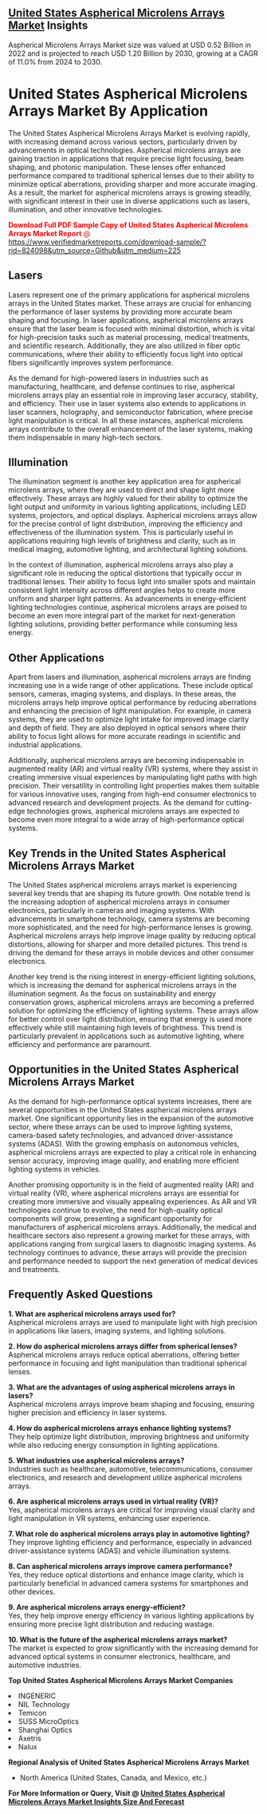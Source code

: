 <h2><a href="https://www.verifiedmarketreports.com/download-sample/?rid=824098&amp;utm_source=Github&amp;utm_medium=225" target="_blank">United States Aspherical Microlens Arrays Market</a> Insights</h2><p>Aspherical Microlens Arrays Market size was valued at USD 0.52 Billion in 2022 and is projected to reach USD 1.20 Billion by 2030, growing at a CAGR of 11.0% from 2024 to 2030.</p><p><h1>United States Aspherical Microlens Arrays Market By Application</h1> <p>The United States Aspherical Microlens Arrays Market is evolving rapidly, with increasing demand across various sectors, particularly driven by advancements in optical technologies. Aspherical microlens arrays are gaining traction in applications that require precise light focusing, beam shaping, and photonic manipulation. These lenses offer enhanced performance compared to traditional spherical lenses due to their ability to minimize optical aberrations, providing sharper and more accurate imaging. As a result, the market for aspherical microlens arrays is growing steadily, with significant interest in their use in diverse applications such as lasers, illumination, and other innovative technologies.</p> <p><p><span class=""><span style="color: #ff0000;"><strong>Download Full PDF Sample Copy of United States Aspherical Microlens Arrays Market Report</strong> @ </span><a href="https://www.verifiedmarketreports.com/download-sample/?rid=824098&amp;utm_source=Github&amp;utm_medium=225" target="_blank">https://www.verifiedmarketreports.com/download-sample/?rid=824098&amp;utm_source=Github&amp;utm_medium=225</a></span></p></p> <h2>Lasers</h2> <p>Lasers represent one of the primary applications for aspherical microlens arrays in the United States market. These arrays are crucial for enhancing the performance of laser systems by providing more accurate beam shaping and focusing. In laser applications, aspherical microlens arrays ensure that the laser beam is focused with minimal distortion, which is vital for high-precision tasks such as material processing, medical treatments, and scientific research. Additionally, they are also utilized in fiber optic communications, where their ability to efficiently focus light into optical fibers significantly improves system performance.</p> <p>As the demand for high-powered lasers in industries such as manufacturing, healthcare, and defense continues to rise, aspherical microlens arrays play an essential role in improving laser accuracy, stability, and efficiency. Their use in laser systems also extends to applications in laser scanners, holography, and semiconductor fabrication, where precise light manipulation is critical. In all these instances, aspherical microlens arrays contribute to the overall enhancement of the laser systems, making them indispensable in many high-tech sectors.</p> <h2>Illumination</h2> <p>The illumination segment is another key application area for aspherical microlens arrays, where they are used to direct and shape light more effectively. These arrays are highly valued for their ability to optimize the light output and uniformity in various lighting applications, including LED systems, projectors, and optical displays. Aspherical microlens arrays allow for the precise control of light distribution, improving the efficiency and effectiveness of the illumination system. This is particularly useful in applications requiring high levels of brightness and clarity, such as in medical imaging, automotive lighting, and architectural lighting solutions.</p> <p>In the context of illumination, aspherical microlens arrays also play a significant role in reducing the optical distortions that typically occur in traditional lenses. Their ability to focus light into smaller spots and maintain consistent light intensity across different angles helps to create more uniform and sharper light patterns. As advancements in energy-efficient lighting technologies continue, aspherical microlens arrays are poised to become an even more integral part of the market for next-generation lighting solutions, providing better performance while consuming less energy.</p> <h2>Other Applications</h2> <p>Apart from lasers and illumination, aspherical microlens arrays are finding increasing use in a wide range of other applications. These include optical sensors, cameras, imaging systems, and displays. In these areas, the microlens arrays help improve optical performance by reducing aberrations and enhancing the precision of light manipulation. For example, in camera systems, they are used to optimize light intake for improved image clarity and depth of field. They are also deployed in optical sensors where their ability to focus light allows for more accurate readings in scientific and industrial applications.</p> <p>Additionally, aspherical microlens arrays are becoming indispensable in augmented reality (AR) and virtual reality (VR) systems, where they assist in creating immersive visual experiences by manipulating light paths with high precision. Their versatility in controlling light properties makes them suitable for various innovative uses, ranging from high-end consumer electronics to advanced research and development projects. As the demand for cutting-edge technologies grows, aspherical microlens arrays are expected to become even more integral to a wide array of high-performance optical systems.</p> <h2>Key Trends in the United States Aspherical Microlens Arrays Market</h2> <p>The United States aspherical microlens arrays market is experiencing several key trends that are shaping its future growth. One notable trend is the increasing adoption of aspherical microlens arrays in consumer electronics, particularly in cameras and imaging systems. With advancements in smartphone technology, camera systems are becoming more sophisticated, and the need for high-performance lenses is growing. Aspherical microlens arrays help improve image quality by reducing optical distortions, allowing for sharper and more detailed pictures. This trend is driving the demand for these arrays in mobile devices and other consumer electronics.</p> <p>Another key trend is the rising interest in energy-efficient lighting solutions, which is increasing the demand for aspherical microlens arrays in the illumination segment. As the focus on sustainability and energy conservation grows, aspherical microlens arrays are becoming a preferred solution for optimizing the efficiency of lighting systems. These arrays allow for better control over light distribution, ensuring that energy is used more effectively while still maintaining high levels of brightness. This trend is particularly prevalent in applications such as automotive lighting, where efficiency and performance are paramount.</p> <h2>Opportunities in the United States Aspherical Microlens Arrays Market</h2> <p>As the demand for high-performance optical systems increases, there are several opportunities in the United States aspherical microlens arrays market. One significant opportunity lies in the expansion of the automotive sector, where these arrays can be used to improve lighting systems, camera-based safety technologies, and advanced driver-assistance systems (ADAS). With the growing emphasis on autonomous vehicles, aspherical microlens arrays are expected to play a critical role in enhancing sensor accuracy, improving image quality, and enabling more efficient lighting systems in vehicles.</p> <p>Another promising opportunity is in the field of augmented reality (AR) and virtual reality (VR), where aspherical microlens arrays are essential for creating more immersive and visually appealing experiences. As AR and VR technologies continue to evolve, the need for high-quality optical components will grow, presenting a significant opportunity for manufacturers of aspherical microlens arrays. Additionally, the medical and healthcare sectors also represent a growing market for these arrays, with applications ranging from surgical lasers to diagnostic imaging systems. As technology continues to advance, these arrays will provide the precision and performance needed to support the next generation of medical devices and treatments.</p> <h2>Frequently Asked Questions</h2> <p><strong>1. What are aspherical microlens arrays used for?</strong><br>Aspherical microlens arrays are used to manipulate light with high precision in applications like lasers, imaging systems, and lighting solutions.</p> <p><strong>2. How do aspherical microlens arrays differ from spherical lenses?</strong><br>Aspherical microlens arrays reduce optical aberrations, offering better performance in focusing and light manipulation than traditional spherical lenses.</p> <p><strong>3. What are the advantages of using aspherical microlens arrays in lasers?</strong><br>Aspherical microlens arrays improve beam shaping and focusing, ensuring higher precision and efficiency in laser systems.</p> <p><strong>4. How do aspherical microlens arrays enhance lighting systems?</strong><br>They help optimize light distribution, improving brightness and uniformity while also reducing energy consumption in lighting applications.</p> <p><strong>5. What industries use aspherical microlens arrays?</strong><br>Industries such as healthcare, automotive, telecommunications, consumer electronics, and research and development utilize aspherical microlens arrays.</p> <p><strong>6. Are aspherical microlens arrays used in virtual reality (VR)?</strong><br>Yes, aspherical microlens arrays are critical for improving visual clarity and light manipulation in VR systems, enhancing user experience.</p> <p><strong>7. What role do aspherical microlens arrays play in automotive lighting?</strong><br>They improve lighting efficiency and performance, especially in advanced driver-assistance systems (ADAS) and vehicle illumination systems.</p> <p><strong>8. Can aspherical microlens arrays improve camera performance?</strong><br>Yes, they reduce optical distortions and enhance image clarity, which is particularly beneficial in advanced camera systems for smartphones and other devices.</p> <p><strong>9. Are aspherical microlens arrays energy-efficient?</strong><br>Yes, they help improve energy efficiency in various lighting applications by ensuring more precise light distribution and reducing wastage.</p> <p><strong>10. What is the future of the aspherical microlens arrays market?</strong><br>The market is expected to grow significantly with the increasing demand for advanced optical systems in consumer electronics, healthcare, and automotive industries.</p> </p><p><strong>Top United States Aspherical Microlens Arrays Market Companies</strong></p><div data-test-id=""><p><li>INGENERIC</li><li> NIL Technology</li><li> Temicon</li><li> SUSS MicroOptics</li><li> Shanghai Optics</li><li> Axetris</li><li> Nalux</li></p><div><strong>Regional Analysis of&nbsp;United States Aspherical Microlens Arrays Market</strong></div><ul><li dir="ltr"><p dir="ltr">North America&nbsp;(United States, Canada, and Mexico, etc.)</p></li></ul><p><strong>For More Information or Query, Visit @&nbsp;</strong><strong><a href="https://www.verifiedmarketreports.com/product/aspherical-microlens-arrays-market/?utm_source=Github&amp;utm_medium=225" target="_blank">United States Aspherical Microlens Arrays Market Insights Size And Forecast</a></strong></p></div>
